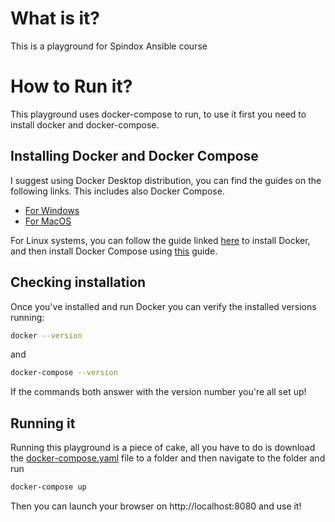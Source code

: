 # What is it?
This is a playground for Spindox Ansible course
# How to Run it?

This playground uses docker-compose to run, to use it first you need to install docker and docker-compose.
## Installing Docker and Docker Compose

I suggest using Docker Desktop distribution, you can find the guides on the following links. This includes also Docker Compose.

* [For Windows](https://docs.docker.com/desktop/windows/install/)
* [For MacOS](https://docs.docker.com/desktop/mac/install/)

For Linux systems, you can follow the guide linked [here](https://docs.docker.com/engine/install/#server) to install Docker, and then install Docker Compose using [this](https://docs.docker.com/compose/install/#install-compose-on-linux-systems) guide.

## Checking installation

Once you've installed and run Docker you can verify the installed versions running:

```bash
docker --version
```

and 

```bash
docker-compose --version
```

If the commands both answer with the version number you're all set up!

## Running it

Running this playground is a piece of cake, all you have to do is download the [docker-compose.yaml](https://github.com/Spindox/ansible-playground/releases/download/v1.0/docker-compose.yml) file to a folder and then navigate to the folder and run

```bash
docker-compose up
```

Then you can launch your browser on http://localhost:8080 and use it!